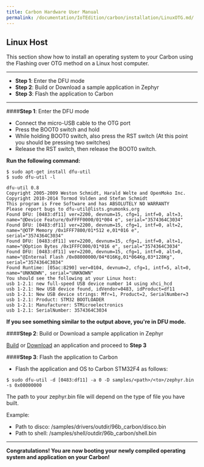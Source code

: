 ```yaml
---
title: Carbon Hardware User Manual
permalink: /documentation/IoTEdition/carbon/installation/LinuxOTG.md/
---
```

## Linux Host

This section show how to install an operating system to your Carbon using the Flashing over OTG method on a Linux host computer.
***

- **Step 1**: Enter the DFU mode
- **Step 2**: Build or Download a sample application in Zephyr
- **Step 3**: Flash the application to Carbon


***

####**Step 1**: Enter the DFU mode

- Connect the micro-USB cable to the OTG port
- Press the BOOT0 switch and hold
- While holding BOOT0 switch, also press the RST switch (At this point you should be pressing two switches)
- Release the RST switch, then release the BOOT0 switch.


**Run the following command:**

```shell
$ sudo apt-get install dfu-util
$ sudo dfu-util -l

dfu-util 0.8
Copyright 2005-2009 Weston Schmidt, Harald Welte and OpenMoko Inc.
Copyright 2010-2014 Tormod Volden and Stefan Schmidt
This program is Free Software and has ABSOLUTELY NO WARRANTY
Please report bugs to dfu-util@lists.gnumonks.org
Found DFU: [0483:df11] ver=2200, devnum=15, cfg=1, intf=0, alt=3, name="@Device Feature/0xFFFF0000/01*004 e", serial="3574364C3034"
Found DFU: [0483:df11] ver=2200, devnum=15, cfg=1, intf=0, alt=2, name="@OTP Memory /0x1FFF7800/01*512 e,01*016 e", serial="3574364C3034"
Found DFU: [0483:df11] ver=2200, devnum=15, cfg=1, intf=0, alt=1, name="@Option Bytes /0x1FFFC000/01*016 e", serial="3574364C3034"
Found DFU: [0483:df11] ver=2200, devnum=15, cfg=1, intf=0, alt=0, name="@Internal Flash /0x08000000/04*016Kg,01*064Kg,03*128Kg", serial="3574364C3034"
Found Runtime: [05ac:8290] ver=0104, devnum=2, cfg=1, intf=5, alt=0, name="UNKNOWN", serial="UNKNOWN"
You should see the following at your Linux host:
usb 1-2.1: new full-speed USB device number 14 using xhci_hcd
usb 1-2.1: New USB device found, idVendor=0483, idProduct=df11
usb 1-2.1: New USB device strings: Mfr=1, Product=2, SerialNumber=3
usb 1-2.1: Product: STM32 BOOTLOADER
usb 1-2.1: Manufacturer: STMicroelectronics
usb 1-2.1: SerialNumber: 3574364C3034
```

**If you see something similar to the output above, you're in DFU mode.**

####**Step 2**: Build or Download a sample application in Zephyr

[Build](../Building/) or [Download](../Downloads/) an application and proceed to **Step 3**

####**Step 3**: Flash the application to Carbon

- Flash the application and OS to Carbon STM32F4 as follows:

```shell
$ sudo dfu-util -d [0483:df11] -a 0 -D samples/<path>/<to>/zephyr.bin -s 0x08000000
```
The path to your zephyr.bin file will depend on the type of file you have built.  

Example:

- Path to disco: /samples/drivers/outdir/96b_carbon/disco.bin
- Path to shell: /samples/shell/outdir/96b_carbon/shell.bin

***

**Congratulations! You are now booting your newly compiled operating system and application on your Carbon!**
